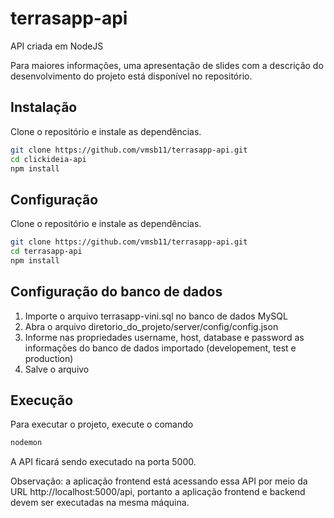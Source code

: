 # terrasapp-api

API criada em NodeJS

Para maiores informações, uma apresentação de slides com a descrição do desenvolvimento do projeto está disponível no repositório.

## Instalação

Clone o repositório e instale as dependências.

```bash
git clone https://github.com/vmsb11/terrasapp-api.git
cd clickideia-api
npm install
```

## Configuração

Clone o repositório e instale as dependências.

```bash
git clone https://github.com/vmsb11/terrasapp-api.git
cd terrasapp-api
npm install
```


## Configuração do banco de dados

1) Importe o arquivo terrasapp-vini.sql no banco de dados MySQL
2) Abra o arquivo diretorio_do_projeto/server/config/config.json
3) Informe nas propriedades username, host, database e password as informações do banco de dados importado (developement, test e production)
4) Salve o arquivo


## Execução

Para executar o projeto, execute o comando

```bash
nodemon
```

A API ficará sendo executado na porta 5000.

Observação: a aplicação frontend está acessando essa API por meio da URL http://localhost:5000/api, portanto a aplicação frontend e backend devem ser executadas na mesma máquina.
